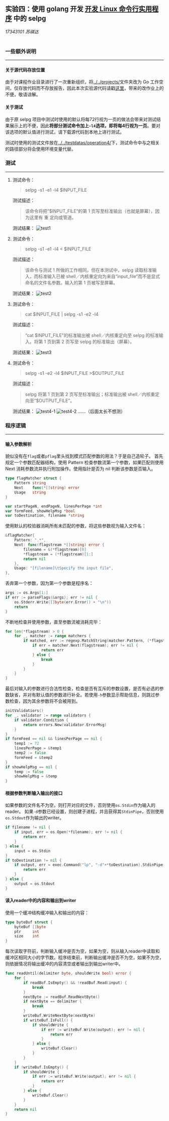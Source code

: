 ## 实验四：使用 golang 开发 [开发 Linux 命令行实用程序](https://pmlpml.github.io/ServiceComputingOnCloud/ex-cli-basic) 中的 selpg  
*17343101 苏祺达*  
<br />

### 一些额外说明 
---
#### 关于源代码存放位置
由于对课程作业目录进行了一次重新组织，将[../../projects/](https://github.com/SYSU101/ServiceComputingOnCloud/tree/master/projects)文件夹改为 Go 工作空间，仅存放代码而不存放报告，因此本次实验源代码请戳[这里](https://github.com/SYSU101/ServiceComputingOnCloud/tree/master/projects/src/github.com/SYSU101/operation4/selpg)，带来的改作业上的不便，敬请谅解。
#### 关于测试
由于原 selpg 项目中测试时使用的默认将每72行视为一页的做法会带来对测试结果展示上的不便，因此**将部分测试命令加上`-l4`选项，即将每4行视为一页**。要对该选项的默认值进行测试，请下载源代码到本地上进行测试。  
    
测试时使用的测试文件放在[../../testdatas/operation4/](https://github.com/SYSU101/ServiceComputingOnCloud/tree/master/testdatas/operation4)下，测试命令中与之相关的路径部分将会使用环境变量代替。

### 测试
---
1. 
    测试命令： 
    > selpg -s1 -e1 -l4 \$INPUT_FILE  

    测试描述：
    > 该命令将把“\$INPUT_FILE”的第 1 页写至标准输出（也就是屏幕），因为这里有 重 定向或管道。

    测试结果：
    ![test1](./assets/imgs/test1.jpeg)
1. 
    测试命令：
    > selpg -s1 -e1 -l4 < \$INPUT_FILE

    测试描述：
    > 该命令与测试 1 所做的工作相同，但在本测试中，selpg 读取标准输入，而标准输入已被 shell／内核重定向为来自“input_file”而不是显式命名的文件名参数。输入的第 1 页被写至屏幕。

    测试结果：
    ![test2](./assets/imgs/test2.jpeg)
1. 
    测试命令：
    > cat \$INPUT_FILE \| selpg -s1 -e2 -l4

    测试描述：
    > “cat \$INPUT_FILE”的标准输出被 shell／内核重定向至 selpg 的标准输入。将第 1 页到第 2 页写至 selpg 的标准输出（屏幕）。

    测试结果：
    ![test3](./assets/imgs/test3.jpeg)

1. 
    测试命令：
    > selpg -s1 -e2 -l4 \$INPUT_FILE >\$OUTPUT_FILE

    测试描述：
    > selpg 将第 1 页到第 2 页写至标准输出；标准输出被 shell／内核重定向至“\$OUTPUT_FILE”。

    测试结果：
    ![test4-1](./assets/imgs/test4-1.jpeg)
    ![test4-2](./assets/imgs/test4-2.jpeg)
  ……（后面太长不想测）

### 程序逻辑
---
#### 输入参数解析
貌似没有在`flag`或者`pflag`里头找到模式匹配参数的用法？于是自己造轮子。
首先规定一个参数匹配器结构，使用 Pattern 检查参数流第一个参数，如果匹配则使用 Next 消耗参数流并执行附加操作。使用指针是否为 nil 判断该参数是否输入。
```go
type flagMatcher struct {
	Pattern string
	Next    func(*[]string) error
	Usage   string
}

var startPageN, endPageN, linesPerPage *int
var formFeed, showHelpMsg *bool
var toDestination, filename *string
```
使用默认的校验器消耗所有未匹配的参数，将这些参数视为输入文件名：
```go
&flagMatcher{
	Pattern: ".*",
	Next: func(flagstream *[]string) error {
		filename = &(*flagstream)[0]
		*flagstream = (*flagstream)[1:]
		return nil
	},
	Usage: "[filename]\tSpecify the input file",
},
```
丢弃第一个参数，因为第一个参数是程序名：
```go
args := os.Args[1:]
if err := parseFlags(&args); err != nil {
	os.Stderr.Write([]byte(err.Error() + "\n"))
	return
}
```
不断地检查并使用参数，直至参数流被消耗完毕：
```go
for len(*flagstream) > 0 {
	for _, matcher := range matchers {
		if matched, err := regexp.MatchString(matcher.Pattern, (*flagstream)[0]); err == nil && matched {
			if err = matcher.Next(flagstream); err != nil {
				return err
			} else {
				break
			}
		}
	}
}
```
最后对输入的参数进行合法性检查，检查是否有互斥的参数设置，是否有必选的参数缺省，并对有默认值的参数进行补全。若使用`-h`参数显示帮助信息，则跳过参数检查，因为其余参数将不会被用到。
```go
initValidatiors()
for _, validator := range validators {
	if validator.Condition {
		return errors.New(validator.ErrorMsg)
	}
}
if formFeed == nil && linesPerPage == nil {
	temp1 := 72
	linesPerPage = &temp1
	temp2 := false
	formFeed = &temp2
}
if showHelpMsg == nil {
	temp := false
	showHelpMsg = &temp
}
```
#### 根据参数判断输入输出的接口
如果参数的文件名不为空，则打开对应的文件，否则使用`os.Stdin`作为输入的reader。
如果`-d`参数已经设置，则创建子进程，并且获得其`StdinPipe`，否则使用`os.Stdout`作为输出的writer。
```go
if filename != nil {
	if input, err = os.Open(*filename); err != nil {
		return err
	}
} else {
	input = os.Stdin
}
if toDestination != nil {
	if output, err = exec.Command("lp", "-d"+*toDestination).StdinPipe(); err != nil {
		return err
	}
} else {
	output = os.Stdout
}
```
#### 读入reader中的内容和输出到writer
使用一个缓冲结构缓冲输入和输出的内容：
```go
type byteBuf struct {
	byteBuf []byte
	ptr     int
	size    int
}
```
每次读取字符前，判断输入缓冲是否为空，如果为空，则从输入reader中读取和缓冲区相同大小的字节数。程序结束前，判断输出缓冲是否不为空，如果不为空，则依据情况将输出缓冲的内容清空或者输出到输出writer中。
```go
func readUntil(delimiter byte, shouldWrite bool) error {
	for {
		if readBuf.IsEmpty() && !readBuf.Read(input) {
			break
		}
		nextByte := readBuf.ReadNextByte()
		if nextByte == delimiter {
			break
		}
		writeBuf.WriteNextByte(nextByte)
		if writeBuf.IsFull() {
			if shouldWrite {
				if err := writeBuf.Write(output); err != nil {
					return err
				}
			} else {
				writeBuf.Clear()
			}
		}
	}
	if !writeBuf.IsEmpty() {
		if shouldWrite {
			if err := writeBuf.Write(output); err != nil {
				return err
			}
		} else {
			writeBuf.Clear()
		}
	}
	return nil
}
```